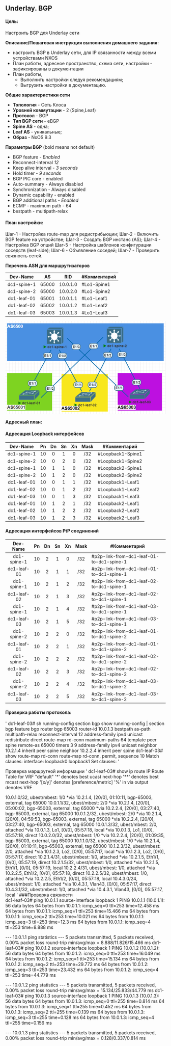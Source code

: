 ## Underlay. BGP

#### Цель:
Настроить BGP для Underlay сети


**Описание/Пошаговая инструкция выполнения домашнего задания:**   
* настроить BGP в Underlay сети, для IP связанности между всеми устройствами NXOS
* План работы, адресное пространство, схема сети, настройки - зафиксированы в документации
* План работы, 
  * Выполнить настройки следуя рекомендациям; 
  * Выгрузить настройки в документацию.

**Общие характеристики сети**  
* **Топология** - Сеть Клоса
* **Уровней коммутации** - 2 (Spine,Leaf)
* **Протокол** - BGP
* **Тип BGP сети** - eBGP
* **Spine AS** - одна;
* **Leaf AS** - уникальные;
* **Образ** - NxOS 9.3

**Параметры BGP** (bold means not default)
* BGP feature - *Enabled*
* Reconnect-interval *12*
* Keep alive interval - *3 seconds*
* Hold timer - *9 seconds*
* BGP PIC core - enabled
* Auto-summary - Always disabled
* Synchronization - Always disabled
* Dynamic capability - enabled
* BGP additional paths - *Enabled*
* ECMP - maximum path - 64
* bestpath - multipath-relax 



#### План настройки: 

Шаг-1 - Настройка route-map для редистрибьюции;
Шаг-2 - Включить BGP feature на устройстве;
Шаг-3 - Создать BGP инстанс (AS); 
Шаг-4 - Настройка BGP опций 
Шаг-5 - Настройка шаблонов конфигурации соседств (leaf-side);
Шаг-6 - Объявление соседей;
Шаг-7 - Проверить связность сетей.



**Перечень ASN для маршрутизаторов**

|Dev-Name   |AS    |RID       |#Комментарий        |
|:---------:|:----:|:--------:|--------------------|
|dc1-spine-1| 65000| 10.0.1.0 | #Lo1-Spine1        |
|dc1-spine-2| 65000| 10.0.2.0 | #Lo1-Spine2        |
|dc1-leaf-01| 65001| 10.0.1.1 | #Lo1-Leaf1         |
|dc1-leaf-02| 65002| 10.0.1.2 | #Lo1-Leaf2         |
|dc1-leaf-03| 65003| 10.0.1.3 | #Lo1-Leaf3         |

![img.png](img.png)

**Адресный план:**

#### Адресация Loopback интерфейсов

|Dev-Name   |Pn   |Dn           |Sn    |Xn    |Mask|#Комментарий              |
|:---------:|:---:|:-----------:|:----:|:----:|:--:|--------------------------|
|dc1-spine-1| 10  |    0        |  1   |   0  | /32| #Loopback1-Spine1        |
|dc1-spine-2| 10  |    0        |  2   |   0  | /32| #Loopback1-Spine2        |
|dc1-spine-1| 10  |    1        |  1   |   0  | /32| #Loopback2-Spine1        |
|dc1-spine-2| 10  |    1        |  2   |   0  | /32| #Loopback2-Spine2        |
|dc1-leaf-01| 10  |    0        |  1   |   1  | /32| #Loopback1-Leaf1         |
|dc1-leaf-02| 10  |    0        |  1   |   2  | /32| #Loopback1-Leaf2         |
|dc1-leaf-03| 10  |    0        |  1   |   3  | /32| #Loopback1-Leaf3         |
|dc1-leaf-01| 10  |    1        |  2   |   1  | /32| #Loopback2-Leaf1         |
|dc1-leaf-02| 10  |    1        |  2   |   2  | /32| #Loopback2-Leaf2         |
|dc1-leaf-03| 10  |    1        |  2   |   3  | /32| #Loopback2-Leaf3         |

#### Адресация интерфейсов PtP соединений

|Dev-Name   |Pn   |Dn           |Sn    |Xn    |Mask|#Комментарий              |
|:---------:|:---:|:-----------:|:----:|:----:|:--:|--------------------------|
|dc1-spine-1| 10  |    2        |  1   |   0  | /32| #p2p-link-from-dc1-leaf-01-to-dc1-spine-1|
|dc1-leaf-01| 10  |    2        |  1   |   1  | /32| #p2p-link-from-dc1-leaf-01-to-dc1-spine-1|
|dc1-spine-1| 10  |    2        |  1   |   2  | /32| #p2p-link-from-dc1-leaf-02-to-dc1-spine-1|
|dc1-leaf-02| 10  |    2        |  1   |   3  | /32| #p2p-link-from-dc1-leaf-02-to-dc1-spine-1|
|dc1-spine-1| 10  |    2        |  1   |   4  | /32| #p2p-link-from-dc1-leaf-03-to-dc1-spine-1|
|dc1-leaf-03| 10  |    2        |  1   |   5  | /32| #p2p-link-from-dc1-leaf-03-to-dc1-spine-1|
|dc1-spine-2| 10  |    2        |  2   |   0  | /32| #p2p-link-from-dc1-leaf-01-to-dc1-spine-2|
|dc1-leaf-01| 10  |    2        |  2   |   1  | /32| #p2p-link-from-dc1-leaf-01-to-dc1-spine-2|
|dc1-spine-2| 10  |    2        |  2   |   2  | /32| #p2p-link-from-dc1-leaf-02-to-dc1-spine-2|
|dc1-leaf-02| 10  |    2        |  2   |   3  | /32| #p2p-link-from-dc1-leaf-02-to-dc1-spine-2|
|dc1-spine-2| 10  |    2        |  2   |   4  | /32| #p2p-link-from-dc1-leaf-03-to-dc1-spine-2|
|dc1-leaf-03| 10  |    2        |  2   |   5  | /32| #p2p-link-from-dc1-leaf-03-to-dc1-spine-2|

#### Проверка работы протокола:
'
dc1-leaf-03# sh running-config section bgp
show running-config | section bgp
feature bgp
router bgp 65003
  router-id 10.0.1.3
  bestpath as-path multipath-relax
  reconnect-interval 12
  address-family ipv4 unicast
    redistribute direct route-map rd-conn
    maximum-paths 64
  template peer spine
    remote-as 65000
    timers 3 9
    address-family ipv4 unicast
  neighbor 10.2.1.4
    inherit peer spine
  neighbor 10.2.2.4
    inherit peer spine
dc1-leaf-03# show route-map rd-conn 
route-map rd-conn, permit, sequence 10 
  Match clauses:
    interface: loopback0 loopback1 
  Set clauses:
'

Проверка маршрутной информации
'
dc1-leaf-03# show ip route 
IP Route Table for VRF "default"
'*' denotes best ucast next-hop
'**' denotes best mcast next-hop
'[x/y]' denotes [preference/metric]
'%<string>' in via output denotes VRF <string>

10.0.1.0/32, ubest/mbest: 1/0
    *via 10.2.1.4, [20/0], 01:10:11, bgp-65003, external, tag 65000
10.0.1.1/32, ubest/mbest: 2/0
    *via 10.2.1.4, [20/0], 05:00:02, bgp-65003, external, tag 65000
    *via 10.2.2.4, [20/0], 03:27:40, bgp-65003, external, tag 65000
10.0.1.2/32, ubest/mbest: 2/0
    *via 10.2.1.4, [20/0], 04:59:53, bgp-65003, external, tag 65000
    *via 10.2.2.4, [20/0], 03:27:40, bgp-65003, external, tag 65000
10.0.1.3/32, ubest/mbest: 2/0, attached
    *via 10.0.1.3, Lo1, [0/0], 05:57:18, local
    *via 10.0.1.3, Lo1, [0/0], 05:57:18, direct
10.0.2.0/32, ubest/mbest: 1/0
    *via 10.2.2.4, [20/0], 01:09:35, bgp-65003, external, tag 65000
10.1.1.0/32, ubest/mbest: 1/0
    *via 10.2.1.4, [20/0], 01:10:11, bgp-65003, external, tag 65000
10.1.2.3/32, ubest/mbest: 2/0, attached
    *via 10.1.2.3, Lo2, [0/0], 05:57:17, local
    *via 10.1.2.3, Lo2, [0/0], 05:57:17, direct
10.2.1.4/31, ubest/mbest: 1/0, attached
    *via 10.2.1.5, Eth1/1, [0/0], 05:57:19, direct
10.2.1.5/32, ubest/mbest: 1/0, attached
    *via 10.2.1.5, Eth1/1, [0/0], 05:57:19, local
10.2.2.4/31, ubest/mbest: 1/0, attached
    *via 10.2.2.5, Eth1/2, [0/0], 05:57:18, direct
10.2.2.5/32, ubest/mbest: 1/0, attached
    *via 10.2.2.5, Eth1/2, [0/0], 05:57:18, local
10.4.3.0/24, ubest/mbest: 1/0, attached
    *via 10.4.3.1, Vlan43, [0/0], 05:57:17, direct
10.4.3.1/32, ubest/mbest: 1/0, attached
    *via 10.4.3.1, Vlan43, [0/0], 05:57:17, local
'
###Проверка связности\
dc1-leaf-03# ping 10.0.1.1 source-interface loopback 1
PING 10.0.1.1 (10.0.1.1): 56 data bytes
64 bytes from 10.0.1.1: icmp_seq=0 ttl=253 time=12.458 ms
64 bytes from 10.0.1.1: icmp_seq=1 ttl=253 time=15.466 ms
64 bytes from 10.0.1.1: icmp_seq=2 ttl=253 time=10.021 ms
64 bytes from 10.0.1.1: icmp_seq=3 ttl=253 time=12.3 ms
64 bytes from 10.0.1.1: icmp_seq=4 ttl=253 time=8.888 ms

--- 10.0.1.1 ping statistics ---
5 packets transmitted, 5 packets received, 0.00% packet loss
round-trip min/avg/max = 8.888/11.826/15.466 ms
dc1-leaf-03# ping 10.0.1.2 source-interface loopback 1
PING 10.0.1.2 (10.0.1.2): 56 data bytes
64 bytes from 10.0.1.2: icmp_seq=0 ttl=253 time=16.049 ms
64 bytes from 10.0.1.2: icmp_seq=1 ttl=253 time=15.134 ms
64 bytes from 10.0.1.2: icmp_seq=2 ttl=253 time=29.772 ms
64 bytes from 10.0.1.2: icmp_seq=3 ttl=253 time=23.432 ms
64 bytes from 10.0.1.2: icmp_seq=4 ttl=253 time=44.779 ms

--- 10.0.1.2 ping statistics ---
5 packets transmitted, 5 packets received, 0.00% packet loss
round-trip min/avg/max = 15.134/25.833/44.779 ms
dc1-leaf-03# ping 10.0.1.3 source-interface loopback 1
PING 10.0.1.3 (10.0.1.3): 56 data bytes
64 bytes from 10.0.1.3: icmp_seq=0 ttl=255 time=0.814 ms
64 bytes from 10.0.1.3: icmp_seq=1 ttl=255 time=0.452 ms
64 bytes from 10.0.1.3: icmp_seq=2 ttl=255 time=0.139 ms
64 bytes from 10.0.1.3: icmp_seq=3 ttl=255 time=0.128 ms
64 bytes from 10.0.1.3: icmp_seq=4 ttl=255 time=0.156 ms

--- 10.0.1.3 ping statistics ---
5 packets transmitted, 5 packets received, 0.00% packet loss
round-trip min/avg/max = 0.128/0.337/0.814 ms